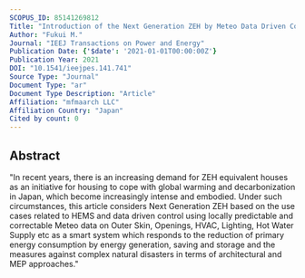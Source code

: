 ```yaml
---
SCOPUS_ID: 85141269812
Title: "Introduction of the Next Generation ZEH by Meteo Data Driven Control and Smart Architectural and MEP Approaches from the Architect's Standpoint"
Author: "Fukui M."
Journal: "IEEJ Transactions on Power and Energy"
Publication Date: {'$date': '2021-01-01T00:00:00Z'}
Publication Year: 2021
DOI: "10.1541/ieejpes.141.741"
Source Type: "Journal"
Document Type: "ar"
Document Type Description: "Article"
Affiliation: "mfmaarch LLC"
Affiliation Country: "Japan"
Cited by count: 0
---
```


## Abstract
"In recent years, there is an increasing demand for ZEH equivalent houses as an initiative for housing to cope with global warming and decarbonization in Japan, which become increasingly intense and embodied. Under such circumstances, this article considers Next Generation ZEH based on the use cases related to HEMS and data driven control using locally predictable and correctable Meteo data on Outer Skin, Openings, HVAC, Lighting, Hot Water Supply etc as a smart system which responds to the reduction of primary energy consumption by energy generation, saving and storage and the measures against complex natural disasters in terms of architectural and MEP approaches."
